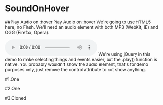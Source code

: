 # SoundOnHover
##Play Audio on :hover
Play Audio on :hover
We're going to use HTML5 here, no Flash. We'll need an audio element with both MP3 (WebKit, IE) and OGG (Firefox, Opera).

<audio controls preload="auto">
	<source src="audio/beep.mp3" controls></source>
	<source src="audio/beep.ogg" controls></source>
	Your browser isn't invited for super fun audio time.
</audio>
We're using jQuery in this demo to make selecting things and events easier, but the .play() function is native. You probably wouldn't show the audio element, that's for demo purposes only, just remove the control attribute to not show anything.

#1.One <audio> for all menu items
.play() won't force the audio clip to start over unless it's finished first, not very smooth.

#2.One <audio> for all menu items, with pause
.pause() ing first should stop it and then play new sound but it actually makes it worse somehow. Sounds get chopped off but not restarted.

#3.Cloned <audio>, one for each menu item
Smoothest but not perfect.


